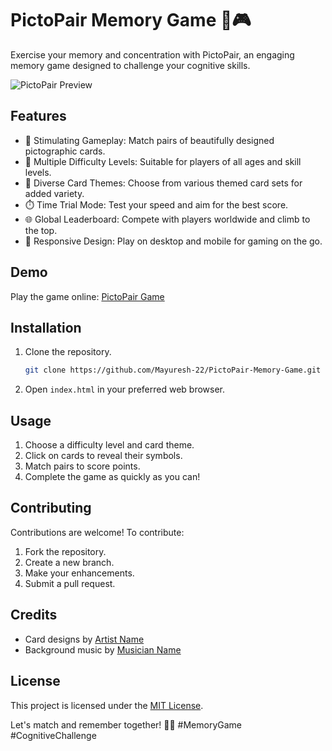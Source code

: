 # PictoPair Memory Game 🧠🎮

Exercise your memory and concentration with PictoPair, an engaging memory game designed to challenge your cognitive skills.

![PictoPair Preview](/images/preview.png)

## Features

- 🌟 Stimulating Gameplay: Match pairs of beautifully designed pictographic cards.
- 🎯 Multiple Difficulty Levels: Suitable for players of all ages and skill levels.
- 🎨 Diverse Card Themes: Choose from various themed card sets for added variety.
- ⏱️ Time Trial Mode: Test your speed and aim for the best score.
- 🌐 Global Leaderboard: Compete with players worldwide and climb to the top.
- 📱 Responsive Design: Play on desktop and mobile for gaming on the go.

## Demo

Play the game online: [PictoPair Game](https://your-game-url.com)

## Installation

1. Clone the repository.
   ```sh
   git clone https://github.com/Mayuresh-22/PictoPair-Memory-Game.git
   ```
2. Open `index.html` in your preferred web browser.

## Usage

1. Choose a difficulty level and card theme.
2. Click on cards to reveal their symbols.
3. Match pairs to score points.
4. Complete the game as quickly as you can!

## Contributing

Contributions are welcome! To contribute:

1. Fork the repository.
2. Create a new branch.
3. Make your enhancements.
4. Submit a pull request.

## Credits

- Card designs by [Artist Name](https://link-to-artist-portfolio.com)
- Background music by [Musician Name](https://link-to-musician-profile.com)

## License

This project is licensed under the [MIT License](LICENSE).

Let's match and remember together! 🧩🧠 #MemoryGame #CognitiveChallenge


